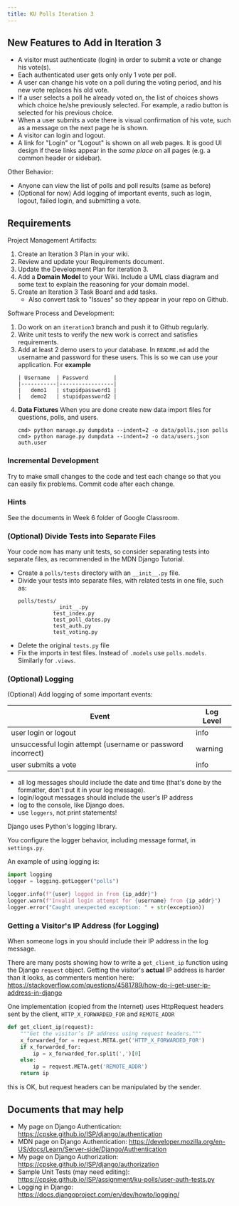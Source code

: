 ```yaml
---
title: KU Polls Iteration 3
---
```


## New Features to Add in Iteration 3

- A visitor must authenticate (login) in order to submit a vote or change his vote(s).
- Each authenticated user gets only only 1 vote per poll.
- A user can change his vote on a poll during the voting period, and his new vote replaces his old vote. 
- If a user selects a poll he already voted on, the list of choices shows which choice he/she previously selected. For example, a radio button is selected for his previous choice.
- When a user submits a vote there is visual confirmation of his vote, such as a message on the next page he is shown.
- A visitor can login and logout.
- A link for "Login" or "Logout" is shown on all web pages.  It is good UI design if these links appear in the *same place* on all pages (e.g. a common header or sidebar).

Other Behavior:

- Anyone can view the list of polls and poll results (same as before)
- (Optional for now) Add logging of important events, such as login, logout, failed login, and submitting a vote.

## Requirements

Project Management Artifacts:

1. Create an Iteration 3 Plan in your wiki.
2. Review and update your Requirements document. 
3. Update the Development Plan for iteration 3.
4. Add a **Domain Model** to your Wiki. Include a UML class diagram and some text to explain the reasoning for your domain model.
5. Create an Iteration 3 Task Board and add tasks.
   - Also convert task to "Issues" so they appear in your repo on Github.

Software Process and Development:

1. Do work on an `iteration3` branch and push it to Github regularly.
2. Write unit tests to verify the new work is correct and satisfies requirements.
3. Add at least 2 demo users to your database.  In `README.md` add the username and password for these users.  This is so we can use your application.  For **example**
   ```
   | Username  | Password        |
   |-----------|-----------------|
   |   demo1   | stupidpassword1 |
   |   demo2   | stupidpassword2 |
   ```
4. **Data Fixtures** When you are done create new data import files for questions, polls, and users.
   ```
   cmd> python manage.py dumpdata --indent=2 -o data/polls.json polls 
   cmd> python manage.py dumpdata --indent=2 -o data/users.json auth.user
   ```

### Incremental Development

Try to make small changes to the code and test each change so that you 
can easily fix problems.  Commit code after each change.

### Hints

See the documents in Week 6 folder of Google Classroom.


### (Optional) Divide Tests into Separate Files

Your code now has many unit tests, so consider separating tests
into separate files, as recommended in the MDN Django Tutorial.

- Create a `polls/tests` directory with an `__init__.py` file.
- Divide your tests into separate files, with related tests in one file, such as:
  ```
  polls/tests/
             __init__.py
             test_index.py
             test_poll_dates.py
             test_auth.py
             test_voting.py
   ```
- Delete the original `tests.py` file
- Fix the imports in test files. Instead of `.models` use `polls.models`. Similarly for `.views`.


### (Optional) Logging

(Optional) Add logging of some important events:

| Event                      | Log Level |
|----------------------------|-----------|
| user login or logout       | info      |
| unsuccessful login attempt (username or password incorrect) | warning |
| user submits a vote        | info      |

- all log messages should include the date and time (that's done by the formatter, don't put it in your log message).
- login/logout messages should include the user's IP address
- log to the console, like Django does.
- use `loggers`, not print statements!

Django uses Python's logging library. 

You configure the logger behavior, including message format, in `settings.py`.

An example of using logging is:

```python
import logging
logger = logging.getLogger("polls") 

logger.info(f"{user} logged in from {ip_addr}")
logger.warn(f"Invalid login attempt for {username} from {ip_addr}")
logger.error("Caught unexpected exception: " + str(exception))
```

### Getting a Visitor's IP Address (for Logging)

When someone logs in you should include their IP address in the log message.

There are many posts showing how to write a `get_client_ip` 
function using the Django `request` object.
Getting the visitor's **actual** IP address is harder than it looks,
as commenters mention here:
<https://stackoverflow.com/questions/4581789/how-do-i-get-user-ip-address-in-django>

One implementation (copied from the Internet)
uses HttpRequest headers sent by the client, 
`HTTP_X_FORWARDED_FOR` and `REMOTE_ADDR`

```python
def get_client_ip(request):
    """Get the visitor’s IP address using request headers."""
    x_forwarded_for = request.META.get('HTTP_X_FORWARDED_FOR')
    if x_forwarded_for:
        ip = x_forwarded_for.split(',')[0]
    else:
        ip = request.META.get('REMOTE_ADDR')
    return ip
```
this is OK, but request headers can be manipulated by the sender.

## Documents that may help

- My page on Django Authentication: <https://cpske.github.io/ISP/django/authentication>
- MDN page on Django Authentication: <https://developer.mozilla.org/en-US/docs/Learn/Server-side/Django/Authentication>
- My page on Django Authorization: <https://cpske.github.io/ISP/django/authorization>
- Sample Unit Tests (may need editing): <https://cpske.github.io/ISP/assignment/ku-polls/user-auth-tests.py>
- Logging in Django: <https://docs.djangoproject.com/en/dev/howto/logging/>
